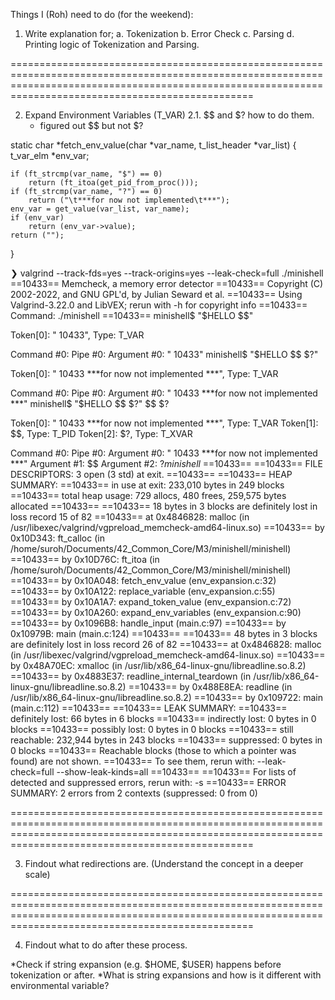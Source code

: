 Things I (Roh) need to do (for the weekend):

1. Write explanation for;
  a. Tokenization
  b. Error Check
  c. Parsing
  d. Printing logic of Tokenization and Parsing.

============================================================================================================================================================================================================

2. Expand Environment Variables (T_VAR)
   2.1. $$ and $? how to do them.
   * figured out $$ but not $?

static char	*fetch_env_value(char *var_name, t_list_header *var_list)
{
	t_var_elm	*env_var;

	if (ft_strcmp(var_name, "$") == 0)
		return (ft_itoa(get_pid_from_proc()));
	if (ft_strcmp(var_name, "?") == 0)
		return ("\t***for now not implemented\t***");
	env_var = get_value(var_list, var_name);
	if (env_var)
		return (env_var->value);
	return ("");
}

❯ valgrind --track-fds=yes --track-origins=yes --leak-check=full ./minishell
==10433== Memcheck, a memory error detector
==10433== Copyright (C) 2002-2022, and GNU GPL'd, by Julian Seward et al.
==10433== Using Valgrind-3.22.0 and LibVEX; rerun with -h for copyright info
==10433== Command: ./minishell
==10433== 
minishell$ "$HELLO $$"

Token[0]: " 10433", Type: T_VAR

Command #0:
	Pipe #0:
		Argument #0: " 10433"
minishell$ "$HELLO $$ $?"

Token[0]: " 10433 	***for now not implemented	***", Type: T_VAR

Command #0:
	Pipe #0:
		Argument #0: " 10433 	***for now not implemented	***"
minishell$ "$HELLO $$ $?" $$ $?

Token[0]: " 10433 	***for now not implemented	***", Type: T_VAR
Token[1]: $$, Type: T_PID
Token[2]: $?, Type: T_XVAR

Command #0:
	Pipe #0:
		Argument #0: " 10433 	***for now not implemented	***"
		Argument #1: $$
		Argument #2: $?
minishell$ 
==10433== 
==10433== FILE DESCRIPTORS: 3 open (3 std) at exit.
==10433== 
==10433== HEAP SUMMARY:
==10433==     in use at exit: 233,010 bytes in 249 blocks
==10433==   total heap usage: 729 allocs, 480 frees, 259,575 bytes allocated
==10433== 
==10433== 18 bytes in 3 blocks are definitely lost in loss record 15 of 82
==10433==    at 0x4846828: malloc (in /usr/libexec/valgrind/vgpreload_memcheck-amd64-linux.so)
==10433==    by 0x10D343: ft_calloc (in /home/suroh/Documents/42_Common_Core/M3/minishell/minishell)
==10433==    by 0x10D76C: ft_itoa (in /home/suroh/Documents/42_Common_Core/M3/minishell/minishell)
==10433==    by 0x10A048: fetch_env_value (env_expansion.c:32)
==10433==    by 0x10A122: replace_variable (env_expansion.c:55)
==10433==    by 0x10A1A7: expand_token_value (env_expansion.c:72)
==10433==    by 0x10A260: expand_env_variables (env_expansion.c:90)
==10433==    by 0x1096B8: handle_input (main.c:97)
==10433==    by 0x10979B: main (main.c:124)
==10433== 
==10433== 48 bytes in 3 blocks are definitely lost in loss record 26 of 82
==10433==    at 0x4846828: malloc (in /usr/libexec/valgrind/vgpreload_memcheck-amd64-linux.so)
==10433==    by 0x48A70EC: xmalloc (in /usr/lib/x86_64-linux-gnu/libreadline.so.8.2)
==10433==    by 0x4883E37: readline_internal_teardown (in /usr/lib/x86_64-linux-gnu/libreadline.so.8.2)
==10433==    by 0x488E8EA: readline (in /usr/lib/x86_64-linux-gnu/libreadline.so.8.2)
==10433==    by 0x109722: main (main.c:112)
==10433== 
==10433== LEAK SUMMARY:
==10433==    definitely lost: 66 bytes in 6 blocks
==10433==    indirectly lost: 0 bytes in 0 blocks
==10433==      possibly lost: 0 bytes in 0 blocks
==10433==    still reachable: 232,944 bytes in 243 blocks
==10433==         suppressed: 0 bytes in 0 blocks
==10433== Reachable blocks (those to which a pointer was found) are not shown.
==10433== To see them, rerun with: --leak-check=full --show-leak-kinds=all
==10433== 
==10433== For lists of detected and suppressed errors, rerun with: -s
==10433== ERROR SUMMARY: 2 errors from 2 contexts (suppressed: 0 from 0)

============================================================================================================================================================================================================

3. Findout what redirections are. (Understand the concept in a deeper scale)

============================================================================================================================================================================================================

4. Findout what to do after these process.


*Check if string expansion (e.g. $HOME, $USER) happens before tokenization or after.
*What is string expansions and how is it different with environmental variable?
